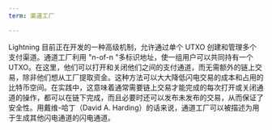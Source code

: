 ```yaml
---
term: 渠道工厂

---
```

Lightning 目前正在开发的一种高级机制，允许通过单个 UTXO 创建和管理多个支付渠道。通道工厂利用 "n-of-n "多标识地址，使一组用户可以共同持有一个UTXO。在这里，他们可以打开和关闭他们之间的支付通道，而无需额外的链上交易，除非他们想从工厂提取资金。这种方法可以大大降低闪电交易的成本和占用的比特币空间。在实践中，这意味着通常需要链上交易才能完成的每次打开或关闭通道的操作，都可以在链下完成，而且必要时还可以发布未发布的交易，从而保证了安全性。用戴维-哈丁（David A. Harding）的话来说，通道工厂可以被描述为用于生成其他闪电通道的闪电通道。